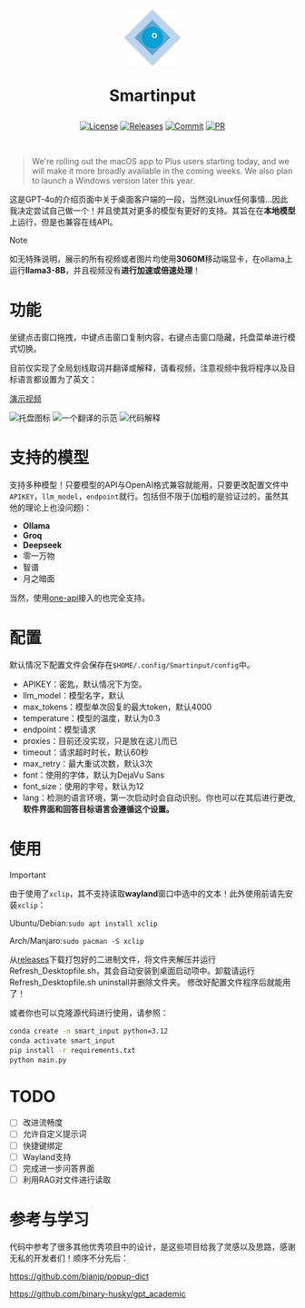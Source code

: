<br>

<div align=center>
<h1 aligh="center">
<img src="icon.png" width="100"> 

Smartinput
</h1>

[![License][License-image]][License-url]
[![Releases][Releases-image]][Releases-url]
[![Commit][GitHub-last-commit]][Commit-url]
[![PR][PRs-image]][PRs-url]

[License-image]: https://img.shields.io/github/license/Menghuan1918/Smartinput
[Releases-image]: https://img.shields.io/github/v/release/Menghuan1918/Smartinput
[GitHub-last-commit]: https://img.shields.io/github/last-commit/Menghuan1918/Smartinput
[PRs-image]: https://img.shields.io/badge/PRs-welcome-pink?style=flat-square

[License-url]: https://github.com/Menghuan1918/Smartinput/blob/master/LICENSE
[Releases-url]: https://github.com/Menghuan1918/Smartinput/releases
[Commit-url]: https://github.com/Menghuan1918/Smartinput/commits/master/
[PRs-url]: https://github.com/Menghuan1918/Smartinput/pulls
</div>
<br>

> We're rolling out the macOS app to Plus users starting today, and we will make it more broadly available in the coming weeks. We also plan to launch a Windows version later this year.

这是GPT-4o的介绍页面中关于桌面客户端的一段，当然没Linux任何事情...因此我决定尝试自己做一个！并且使其对更多的模型有更好的支持。其旨在在**本地模型**上运行，但是也兼容在线API。

> [!NOTE]
> 如无特殊说明，展示的所有视频或者图片均使用**3060M**移动端显卡，在ollama上运行**llama3-8B**，并且视频没有**进行加速或倍速处理**！

# 功能
坐键点击窗口拖拽，中键点击窗口复制内容，右键点击窗口隐藏，托盘菜单进行模式切换。

目前仅实现了全局划线取词并翻译或解释，请看视频，注意视频中我将程序以及目标语言都设置为了英文：

[演示视频](https://github.com/Menghuan1918/Smartinput/assets/122662527/2f1c85ad-e6f1-448c-bcb9-9b6cc26cb161)

<span><img src="https://github.com/Menghuan1918/Smartinput/assets/122662527/c3dbe68f-62d0-4ccc-8e4c-b837009217c7" alt="托盘图标"> <img src="https://github.com/Menghuan1918/Smartinput/assets/122662527/682ac9f0-3239-4c4c-966a-887295bb5525" alt="一个翻译的示范"> <img src="https://github.com/Menghuan1918/Smartinput/assets/122662527/4be09fab-429e-4c5e-a9b6-78fe7de98288" alt="代码解释"></span>

# 支持的模型
支持多种模型！只要模型的API与OpenAI格式兼容就能用，只要更改配置文件中`APIKEY`，`llm_model`，`endpoint`就行。包括但不限于(加粗的是验证过的，虽然其他的理论上也没问题)：
- **Ollama**
- **Groq**
- **Deepseek**
- 零一万物
- 智谱
- 月之暗面

当然，使用[one-api](https://github.com/songquanpeng/one-api)接入的也完全支持。

# 配置
默认情况下配置文件会保存在`$HOME/.config/Smartinput/config`中。
- APIKEY：密匙，默认情况下为空。
- llm_model：模型名字，默认
- max_tokens：模型单次回复的最大token，默认4000
- temperature：模型的温度，默认为0.3
- endpoint：模型请求
- proxies：目前还没实现，只是放在这儿而已
- timeout：请求超时时长，默认60秒
- max_retry：最大重试次数，默认3次
- font：使用的字体，默认为DejaVu Sans
- font_size：使用的字号，默认为12
- lang：检测的语言环境，第一次启动时会自动识别。你也可以在其后进行更改,**软件界面和回答目标语言会遵循这个设置。**

# 使用
> [!IMPORTANT]
> 由于使用了`xclip`，其不支持读取**wayland**窗口中选中的文本！此外使用前请先安装`xclip`：
> 
> Ubuntu/Debian:`sudo apt install xclip`
> 
> Arch/Manjaro:`sudo pacman -S xclip`

从[releases](https://github.com/Menghuan1918/Smartinput/releases)下载打包好的二进制文件，将文件夹解压并运行Refresh_Desktopfile.sh，其会自动安装到桌面启动项中。卸载请运行Refresh_Desktopfile.sh uninstall并删除文件夹。
修改好配置文件程序后就能用了！

或者你也可以克隆源代码进行使用，请参照：

```bash
conda create -n smart_input python=3.12
conda activate smart_input
pip install -r requirements.txt
python main.py
```
# TODO
- [ ] 改进流畅度
- [ ] 允许自定义提示词
- [ ] 快捷键绑定
- [ ] Wayland支持
- [ ] 完成进一步问答界面
- [ ] 利用RAG对文件进行读取

# 参考与学习
代码中参考了很多其他优秀项目中的设计，是这些项目给我了灵感以及思路，感谢无私的开发者们！顺序不分先后：

https://github.com/bianjp/popup-dict

https://github.com/binary-husky/gpt_academic
